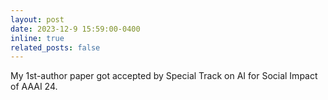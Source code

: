 ```yaml
---
layout: post
date: 2023-12-9 15:59:00-0400
inline: true
related_posts: false
---
```


My 1st-author paper got accepted by Special Track on AI for Social Impact of AAAI 24.